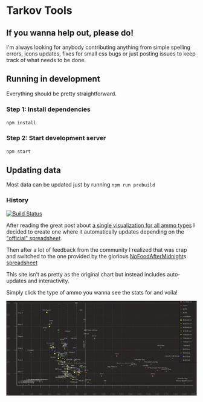 # Tarkov Tools

## If you wanna help out, please do!

I'm always looking for anybody contributing anything from simple spelling errors, icons updates, fixes for small css bugs or just posting issues to keep track of what needs to be done.


## Running in development

Everything should be pretty straightforward.

### Step 1: Install dependencies
`npm install`

### Step 2: Start development server
`npm start`

## Updating data
Most data can be updated just by running
`npm run prebuild`


### History

[![Build Status](https://travis-ci.org/kokarn/tarkov-tools.svg?branch=master)](https://travis-ci.org/kokarn/tarkov-tools)

After reading the great post about [a single visualization for all ammo types](https://www.reddit.com/r/EscapefromTarkov/comments/ebvizg/ammo_table_visualized_on_one_graph/) I decided to create one where it automatically updates depending on the ["official" spreadsheet](https://docs.google.com/spreadsheets/d/1l_8zSZg-viVTZ2bavMEIIKhix6mFTXuVHWcNKZgBrjQ/htmlview?sle=true).

Then after a lot of feedback from the community I realized that was crap and switched to the one provided by the glorious [NoFoodAfterMidnight](https://www.twitch.tv/nofoodaftermidnight)s [spreadsheet](https://docs.google.com/spreadsheets/u/0/d/1jjWcIue0_PCsbLQAiL5VrIulPK8SzM5jjiCMx9zUuvE)

This site isn't as pretty as the original chart but instead includes auto-updates and interactivity.

Simply click the type of ammo you wanna see the stats for and voila!

![How to use](./utility-preview.gif)